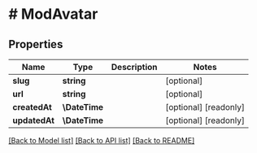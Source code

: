 # # ModAvatar

## Properties

Name | Type | Description | Notes
------------ | ------------- | ------------- | -------------
**slug** | **string** |  | [optional]
**url** | **string** |  | [optional]
**createdAt** | **\DateTime** |  | [optional] [readonly]
**updatedAt** | **\DateTime** |  | [optional] [readonly]

[[Back to Model list]](../../README.md#models) [[Back to API list]](../../README.md#endpoints) [[Back to README]](../../README.md)
